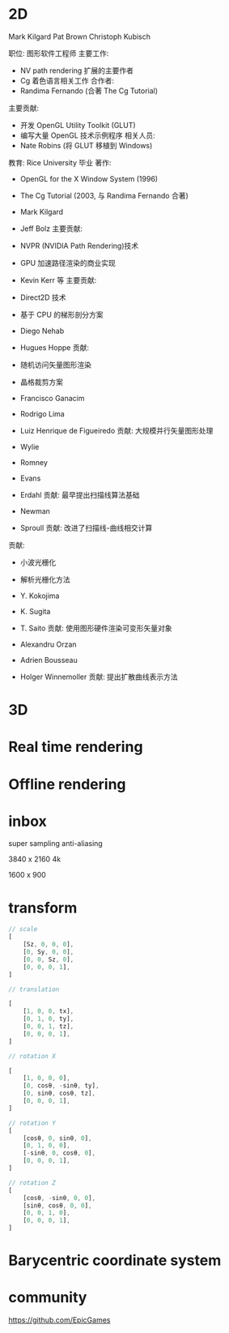 



# 2D

Mark Kilgard
Pat Brown
Christoph Kubisch

职位: 图形软件工程师
主要工作:
- NV path rendering 扩展的主要作者
- Cg 着色语言相关工作
合作者:
- Randima Fernando (合著 The Cg Tutorial)


主要贡献:
- 开发 OpenGL Utility Toolkit (GLUT)
- 编写大量 OpenGL 技术示例程序
相关人员:
- Nate Robins (将 GLUT 移植到 Windows)

教育: Rice University 毕业
著作:
- OpenGL for the X Window System (1996)
- The Cg Tutorial (2003, 与 Randima Fernando 合著)


- Mark Kilgard
- Jeff Bolz
主要贡献:
- NVPR (NVIDIA Path Rendering)技术
- GPU 加速路径渲染的商业实现

- Kevin Kerr 等
主要贡献:
- Direct2D 技术
- 基于 CPU 的梯形剖分方案

- Diego Nehab
- Hugues Hoppe
贡献:
- 随机访问矢量图形渲染
- 晶格裁剪方案

- Francisco Ganacim
- Rodrigo Lima
- Luiz Henrique de Figueiredo
贡献: 大规模并行矢量图形处理

- Wylie
- Romney
- Evans
- Erdahl
贡献: 最早提出扫描线算法基础

- Newman
- Sproull
贡献: 改进了扫描线-曲线相交计算

贡献:
- 小波光栅化
- 解析光栅化方法

- Y. Kokojima
- K. Sugita
- T. Saito
贡献: 使用图形硬件渲染可变形矢量对象

- Alexandru Orzan
- Adrien Bousseau
- Holger Winnemoller
贡献: 提出扩散曲线表示方法

# 3D

# Real time rendering

# Offline rendering

# inbox

super sampling anti-aliasing

3840 x 2160 4k

1600 x 900


# transform

```js
// scale
[
    [Sz, 0, 0, 0],
    [0, Sy, 0, 0],
    [0, 0, Sz, 0],
    [0, 0, 0, 1],
]

// translation

[
    [1, 0, 0, tx],
    [0, 1, 0, ty],
    [0, 0, 1, tz],
    [0, 0, 0, 1],
]

// rotation X

[
    [1, 0, 0, 0],
    [0, cosθ, -sinθ, ty],
    [0, sinθ, cosθ, tz],
    [0, 0, 0, 1],
]

// rotation Y
[
    [cosθ, 0, sinθ, 0],
    [0, 1, 0, 0],
    [-sinθ, 0, cosθ, 0],
    [0, 0, 0, 1],
]

// rotation Z
[
    [cosθ, -sinθ, 0, 0],
    [sinθ, cosθ, 0, 0],
    [0, 0, 1, 0],
    [0, 0, 0, 1],
]


```


# Barycentric coordinate system


# community

https://github.com/EpicGames

